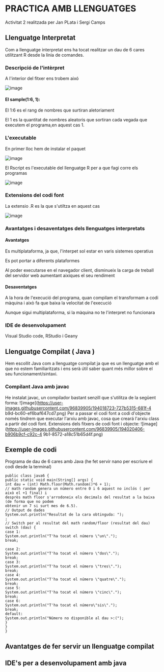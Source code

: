 # PRACTICA AMB LLENGUATGES
Activitat 2 realitzada per Jan PLata i Sergi Camps


## Llenguatge Interpretat
Com a llenguatge interpretat ens ha tocat realitzar un dau de 6 cares utilitzant R desde la línia de comandes.

### Descripció de l'intèrpret
A l'interior del fitxer ens trobem aixó

![image](https://user-images.githubusercontent.com/113586164/194003549-84342f79-2ac4-4c91-a787-fb122bb60e77.png)

 #### El sample(1:6, 1):
 El 1:6 es el rang de nombres que surtiran aletoriament
 
 El 1 es la quantitat de nombres aleatoris que sortiran cada vegada que executem el programa,en aquest cas 1.
 
 ### L'executable
 
 En primer lloc hem de instalar el paquet
 
 ![image](https://user-images.githubusercontent.com/113586164/194004773-26fba62f-df03-4a9b-b399-1413ded59ec8.png)

El Rscript es l'executable del llenguatge R per a que fagi corre els programas

![image](https://user-images.githubusercontent.com/113586164/194005096-932d7106-2b07-4c1c-8517-2c88d49caf05.png)

### Extensions del codi font

La extensio .R es la que s'utiltza en aquest cas

![image](https://user-images.githubusercontent.com/113586164/194005703-ee088435-aac4-4601-8ad4-ca5e0aa602ef.png)

### Avantatges i desaventatges dels llenguatges interpretats

#### Avantatges

Es multiplataforma, ja que, l'interpet sol estar en varis sistemes operatius

Es pot portar a diferents plataformes

Al poder executarse en el navegador client, disminueix la carga de treball del servidor web aumentant aixiques el seu rendiment

#### Desaventatges

A la hora de l'execució del programa, quan compilam el transformam a codi màquina i això fa que baixa la velocitat de l'execució

Aunque sigui multiplataforma, si la màquina no te l'interpret no funcionara

### IDE de desenvolupament

Visual Studio code, RStudio i Geany

## Llenguatge Compilat ( Java )
Hem escollit Java com a llenguatge compilat ja que es un llenguatge amb el que no estem
familiaritzats i ens serà útil saber quant més millor sobre el seu funcionament/sintaxi.
### Compilant Java amb javac
He instalat javac, un compilador bastant senzill que s'utilitza de la següent forma:
![image](https://user-images.githubusercontent.com/96839905/194018723-727b5315-681f-4
b9d-bc60-ef6baf647cd7.png)
Per a passar el codi font a codi d'objecte només tindrem que executar l'arxiu amb javac,
cosa que creará l'arxiu class a partir del codi font.
Extensions dels fitxers de codi font i objecte:
![image](https://user-images.githubusercontent.com/96839905/194020406-b906b9cf-c92c-4
9b1-8572-a18c51b65d4f.png)
## Exemple de codi
Programa de dau de 6 cares amb Java (he fet servir nano per escriure el codi desde la
terminal)
```// Inici del programa, logica y declaració de variables:
public class java6 {
public static void main(String[] args) {
int dau = (int) Math.floor(Math.random()*6 + 1);
// math random genera un número entre 0 i 6 aquest no inclós ( per això el +1 final) i
desprès math floor s'arrodoneix els decimals del resultat a la baixa (de forma que no podem
obtenir un 7 si surt mes de 6.5).
// Output de dades
System.out.println("Resultat de la cara obtinguda: ");
;
// Switch per al resultat del math random/floor (resultat del dau)
switch (dau) {
case 1:
System.out.println("T'ha tocat el número \"un\".");
break;

case 2:
System.out.println("T'ha tocat el número \"dos\".");
break;
case 3:
System.out.println("T'ha tocat el número \"tres\".");
break;
case 4:
System.out.println("T'ha tocat el número \"quatre\".");
break;
case 5:
System.out.println("T'ha tocat el número \"cinc\".");
break;
case 6:
System.out.println("T'ha tocat el número\"sis\".");
break;
default:
System.out.println("Número no disponible al dau >:(");
}
}
}
```
## Avantatges de fer servir un llenguatge compilat
## IDE's per a desenvolupament amb java
